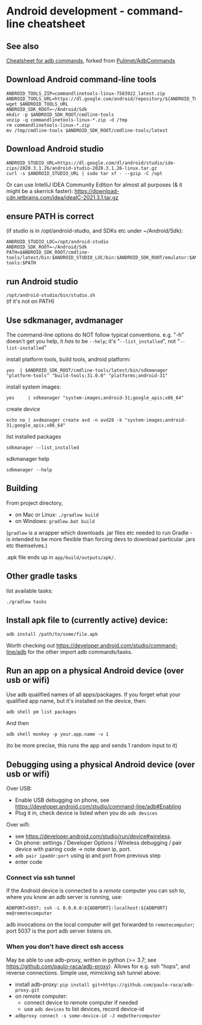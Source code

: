 # Android development - command-line cheatsheet

## See also

[Cheatsheet for adb commands](https://gist.github.com/phlummox/5be8250e9b255d80198fa9e4ad200c1d), forked from [Pulimet/AdbCommands](https://gist.github.com/Pulimet/5013acf2cd5b28e55036c82c91bd56d8)

## Download Android command-line tools

```
ANDROID_TOOLS_ZIP=commandlinetools-linux-7583922_latest.zip
ANDROID_TOOLS_URL=https://dl.google.com/android/repository/${ANDROID_TOOLS_ZIP}
wget $ANDROID_TOOLS_URL
ANDROID_SDK_ROOT=~/Android/Sdk
mkdir -p $ANDROID_SDK_ROOT/cmdline-tools
unzip -q commandlinetools-linux-*.zip -d /tmp
rm commandlinetools-linux-*.zip
mv /tmp/cmdline-tools $ANDROID_SDK_ROOT/cmdline-tools/latest
```

## Download Android studio

```
ANDROID_STUDIO_URL=https://dl.google.com/dl/android/studio/ide-zips/2020.3.1.26/android-studio-2020.3.1.26-linux.tar.gz
curl -s $ANDROID_STUDIO_URL | sudo tar xf - --gzip -C /opt
```

Or can use IntelliJ IDEA Community Edition for almost all purposes (& it might be a skerrick faster):
https://download-cdn.jetbrains.com/idea/ideaIC-2021.3.1.tar.gz


## ensure PATH is correct

(if studio is in /opt/android-studio, and SDKs etc under ~/Android/Sdk):

```
ANDROID_STUDIO_LOC=/opt/android-studio
ANDROID_SDK_ROOT=~/Android/Sdk
PATH=$ANDROID_SDK_ROOT/cmdline-tools/latest/bin:$ANDROID_STUDIO_LOC/bin:$ANDROID_SDK_ROOT/emulator:$ANDROID_SDK_ROOT/tools:$ANDROID_SDK_ROOT/platform-tools:$PATH
```

## run Android studio

`/opt/android-studio/bin/studio.sh` \
(if it's not on PATH)

## Use sdkmanager, avdmanager

The command-line options do NOT follow typical conventions. e.g. "-h" doesn't get you help, it *has* to be `--help`; it's "`--list_installed`", not "`--list-installed`"

install platform tools, build tools, android platform:

```
yes  | $ANDROID_SDK_ROOT/cmdline-tools/latest/bin/sdkmanager "platform-tools" "build-tools;31.0.0" "platforms;android-31"
```

install system images:

```
yes     | sdkmanager "system-images;android-31;google_apis;x86_64"
```

create device

```
echo no | avdmanager create avd -n avd28 -k "system-images;android-31;google_apis;x86_64"
```

list installed packages

```
sdkmanager --list_installed
```

sdkmanager help

```
sdkmanager --help
```


## Building

From project directory,

- on Mac or Linux: `./gradlew build`
- on Windows: `gradlew.bat build`

(`gradlew` is a wrapper which downloads .jar files etc needed to run Gradle - is intended to be more flexible than forcing devs to download particular .jars etc themselves.)

.apk file ends up in `app/build/outputs/apk/`.

## Other gradle tasks

list available tasks:

```
./gradlew tasks
```


## Install apk file to (currently active) device:

`adb install /path/to/some/file.apk`

Worth checking out <https://developer.android.com/studio/command-line/adb> for the other import adb commands/tasks.

## Run an app on a physical Android device (over usb or wifi)

Use adb qualified names of all apps/packages. If you forget what your qualified app name, but it's installed on the device, then:

```
adb shell pm list packages
```

And then

```
adb shell monkey -p your.app.name -v 1
```

(to be more precise, this runs the app and sends 1 random input to it)

## Debugging using a physical Android device (over usb or wifi)

Over USB:

- Enable USB debugging on phone, see <https://developer.android.com/studio/command-line/adb#Enabling>
- Plug it in, check device is listed when you do `adb devices`

Over wifi:

- see <https://developer.android.com/studio/run/device#wireless>.
- On phone: settings / Developer Options / Wireless debugging / pair device with pairing code -> note down ip, port.
- `adb pair ipaddr:port` using ip and port from previous step
- enter code

### Connect via ssh tunnel

If the Android device is connected to a *remote* computer you can ssh to, where you know an adb server is running, use:

```
ADBPORT=5037; ssh -L 0.0.0.0:${ADBPORT}:localhost:${ADBPORT} me@remotecomputer
```

adb invocations on the local computer will get forwarded to `remotecomputer`; port 5037 is the port adb server listens on.

### When you don't have direct ssh access

May be able to use adb-proxy, written in python (>= 3.7; see <https://github.com/paulo-raca/adb-proxy>). Allows for e.g. ssh "hops", and reverse connections. Simple use, mimicking ssh tunnel above:

- install adb-proxy: `pip install git+https://github.com/paulo-raca/adb-proxy.git`
- on remote computer:
    - connect device to remote computer if needed
    - use `adb devices` to list devices, record device-id
- `adbproxy connect -s some-device-id -J me@othercomputer`